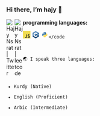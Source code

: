 ### Hi there, I’m hajy 👋

<a href="https://twitter.com/hajynsrat">
  <img align="left" alt="Hajy Nsrat | Twitter" width="22px" src="https://raw.githubusercontent.com/peterthehan/peterthehan/master/assets/twitter.svg" />
</a>

<a href="https://leetcode.com/hajy_nsrat/">
  <img align="left" alt="Hajy Nsrat | leetcode" width="22px" src="https://iconape.com/wp-content/files/jf/122399/png/LeetCode_logo_white_no_text.png" />
</a>


**programming languages:**  

<code><img height="20" src="https://raw.githubusercontent.com/github/explore/80688e429a7d4ef2fca1e82350fe8e3517d3494d/topics/javascript/javascript.png"></code>
<code><img height="20" src="https://raw.githubusercontent.com/github/explore/80688e429a7d4ef2fca1e82350fe8e3517d3494d/topics/cpp/cpp.png"></code>
<code><img height="20" src="https://raw.githubusercontent.com/github/explore/80688e429a7d4ef2fca1e82350fe8e3517d3494d/topics/python/python.png"></code
  
🌏 I speak three languages: <br/>
- Kurdy   (Native)
- English (Proficient)
- Arbic   (Intermediate)

<!--
**haji-nsrat/haji-nsrat** is a ✨ _special_ ✨ repository because its `README.md` (this file) appears on your GitHub profile.

Here are some ideas to get you started:

- 🔭 I’m currently working on ...
- 🌱 I’m currently learning ...
- 👯 I’m looking to collaborate on ...
- 🤔 I’m looking for help with ...
- 💬 Ask me about ...
- 📫 How to reach me: ...
- 😄 Pronouns: ...
- ⚡ Fun fact: ...
-->
